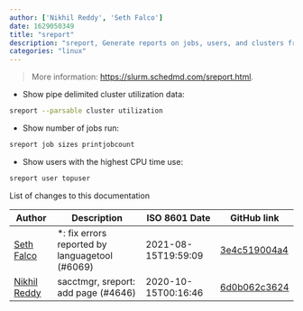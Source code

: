 ```yaml
---
author: ['Nikhil Reddy', 'Seth Falco']
date: 1629050349
title: "sreport"
description: "sreport, Generate reports on jobs, users, and clusters from accounting data."
categories: "linux"
---
```

> More information: <https://slurm.schedmd.com/sreport.html>.

- Show pipe delimited cluster utilization data:

```bash
sreport --parsable cluster utilization
```

- Show number of jobs run:

```bash
sreport job sizes printjobcount
```

- Show users with the highest CPU time use:

```bash
sreport user topuser
```
List of changes to this documentation


Author | Description | ISO 8601 Date | GitHub link
------|-----|-----|-----
[Seth Falco](mailto:seth@falco.fun) | *: fix errors reported by languagetool (#6069) | 2021-08-15T19:59:09 | [3e4c519004a4](https://github.com/tldr-pages/tldr/commit/3e4c519004a471c861cdc609fd7239ee3355671c)
[Nikhil Reddy](mailto:35285981+npalladium@users.noreply.github.com) | sacctmgr, sreport: add page (#4646) | 2020-10-15T00:16:46 | [6d0b062c3624](https://github.com/tldr-pages/tldr/commit/6d0b062c3624d0ca0fe3eb071bdaf26f4b41cfc4)

